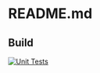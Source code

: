 # README.md

## Build

[![Unit Tests](https://github.com/StigAkl/wasted-on-meetings/actions/workflows/main.yml/badge.svg)](https://github.com/StigAkl/wasted-on-meetings/actions/workflows/main.yml)
